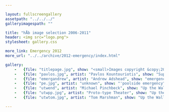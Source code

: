 ```yaml
---

layout: fullscreengallery
assetpath: "../../../"
galleryimagespath: ""

title: "hÅb image selection 2006-2011"
header: <img src="logo.png">
stylesheet: gallery.css

more_link: Emergency 2012
more_url: "../../archive/2012-emergency/index.html"

gallery:
    -   {file: "titlepage.jpg", show: "<small>Images copyright &copy;2012 Word of Warning</small>"}
    -   {file: "pavlos.jpg", artist: "Pavlos Kountouriotis", show: "Supermodern Dance"}
    -   {file: "emergandrew", artist: "Andrew Adshead", show: "emergency"}
    -   {file: "pe.jpg", artist: "unknown", show: "'poolside emergency"}
    -   {file: "utwend", artist: "Michael Pinchbeck", show: "Up the Wall"}
    -   {file: "utwpp.jpg", artist: "Proto-type Theater", show: "Up the Wall"}
    -   {file: "utwtom.jpg", artist: "Tom Marshman", show: "Up the Wall"}

---
```

